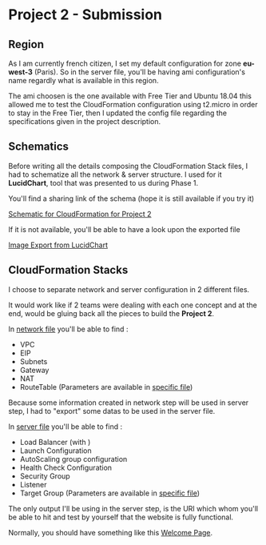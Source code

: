 # Project 2 - Submission

## Region

As I am currently french citizen, I set my default configuration for 
zone **eu-west-3** (Paris). So in the server file, you'll be having ami
configuration's name regardly what is available in this region.

The ami choosen is the one available with Free Tier and Ubuntu 18.04 this allowed
me to test the CloudFormation configuration using t2.micro in order to stay
in the Free Tier, then I updated the config file regarding the specifications
given in the project description.

## Schematics

Before writing all the details composing the CloudFormation Stack files,
I had to schematize all the network & server structure.
I used for it **LucidChart**, tool that was presented to us during 
Phase 1.

You'll find a sharing link of the schema (hope it is still available if you try it)

[Schematic for CloudFormation for Project 2](https://www.lucidchart.com/invitations/accept/444fea53-62b4-40a0-8ecb-d71abc78647e)

If it is not available, you'll be able to have a look upon the exported file

[Image Export from LucidChart](Schema%20-%20LucidChart%20-%20Project%202.png)

## CloudFormation Stacks

I choose to separate network and server configuration in 2 different files.

It would work like if 2 teams were dealing with each one concept and at the end, 
would be gluing back all the pieces to build the **Project 2**.

In [network file](private-network.yml) you'll be able to find : 
* VPC
* EIP
* Subnets
* Gateway
* NAT
* RouteTable
(Parameters are available in [specific file](private-network-parameters.json))

Because some information created in network step will be used in server step, 
I had to "export" some datas to be used in the server file.

In [server file](servers.yml) you'll be able to find : 
* Load Balancer (with )
* Launch Configuration
* AutoScaling group configuration
* Health Check Configuration
* Security Group
* Listener
* Target Group
(Parameters are available in [specific file](servers-parameters.json))

The only output I'll be using in the server step, is the URI which whom you'll 
be able to hit and test by yourself that the website is fully functional.

Normally, you should have something like this [Welcome Page](welcome_page.png).